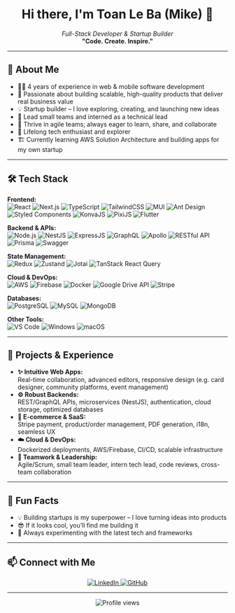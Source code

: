 <!-- GitHub Profile README for Toan Le Ba (Mike) -->

<h1 align="center">Hi there, I'm Toan Le Ba (Mike) 👋</h1>
<p align="center">
  <em>Full-Stack Developer & Startup Builder</em><br>
  <span><strong>"Code. Create. Inspire."</strong></span>
</p>

---

## 👤 About Me

- 🧑‍💻 4 years of experience in web & mobile software development  
- 🚀 Passionate about building scalable, high-quality products that deliver real business value  
- 💡 Startup builder – I love exploring, creating, and launching new ideas  
- 👥 Lead small teams and interned as a technical lead  
- 🤝 Thrive in agile teams; always eager to learn, share, and collaborate  
- 🌱 Lifelong tech enthusiast and explorer  
- 🏗️ Currently learning AWS Solution Architecture and building apps for my own startup  

---

## 🛠️ Tech Stack

**Frontend:**  
![React](https://img.shields.io/badge/React-20232A?logo=react&logoColor=61DAFB&style=flat-square)
![Next.js](https://img.shields.io/badge/Next.js-000?logo=nextdotjs&logoColor=white&style=flat-square)
![TypeScript](https://img.shields.io/badge/TypeScript-3178C6?logo=typescript&logoColor=white&style=flat-square)
![TailwindCSS](https://img.shields.io/badge/TailwindCSS-06B6D4?logo=tailwindcss&logoColor=white&style=flat-square)
![MUI](https://img.shields.io/badge/MUI-007FFF?logo=mui&logoColor=white&style=flat-square)
![Ant Design](https://img.shields.io/badge/Ant%20Design-0170FE?logo=antdesign&logoColor=white&style=flat-square)
![Styled Components](https://img.shields.io/badge/Styled--Components-DB7093?logo=styled-components&logoColor=white&style=flat-square)
![KonvaJS](https://img.shields.io/badge/KonvaJS-13B5EA?logo=konva&logoColor=white&style=flat-square)
![PixiJS](https://img.shields.io/badge/PixiJS-8BC34A?logo=pixijs&logoColor=white&style=flat-square)
![Flutter](https://img.shields.io/badge/Flutter-02569B?logo=flutter&logoColor=white&style=flat-square)

**Backend & APIs:**  
![Node.js](https://img.shields.io/badge/Node.js-339933?logo=node.js&logoColor=white&style=flat-square)
![NestJS](https://img.shields.io/badge/NestJS-E0234E?logo=nestjs&logoColor=white&style=flat-square)
![ExpressJS](https://img.shields.io/badge/Express.js-000000?logo=express&logoColor=white&style=flat-square)
![GraphQL](https://img.shields.io/badge/GraphQL-E10098?logo=graphql&logoColor=white&style=flat-square)
![Apollo](https://img.shields.io/badge/Apollo-311C87?logo=apollographql&logoColor=white&style=flat-square)
![RESTful API](https://img.shields.io/badge/REST-02569B?logo=rest&logoColor=white&style=flat-square)
![Prisma](https://img.shields.io/badge/Prisma-2D3748?logo=prisma&logoColor=white&style=flat-square)
![Swagger](https://img.shields.io/badge/Swagger-85EA2D?logo=swagger&logoColor=white&style=flat-square)

**State Management:**  
![Redux](https://img.shields.io/badge/Redux-593D88?logo=redux&logoColor=white&style=flat-square)
![Zustand](https://img.shields.io/badge/Zustand-000000?logo=Zustand&logoColor=white&style=flat-square)
![Jotai](https://img.shields.io/badge/Jotai-1B1B1B?logo=jotai&logoColor=white&style=flat-square)
![TanStack React Query](https://img.shields.io/badge/React%20Query-FF4154?logo=reactquery&logoColor=white&style=flat-square)

**Cloud & DevOps:**  
![AWS](https://img.shields.io/badge/AWS-232F3E?logo=amazonaws&logoColor=white&style=flat-square)
![Firebase](https://img.shields.io/badge/Firebase-FFCA28?logo=firebase&logoColor=white&style=flat-square)
![Docker](https://img.shields.io/badge/Docker-2496ED?logo=docker&logoColor=white&style=flat-square)
![Google Drive API](https://img.shields.io/badge/Google%20Drive-4285F4?logo=googledrive&logoColor=white&style=flat-square)
![Stripe](https://img.shields.io/badge/Stripe-635BFF?logo=stripe&logoColor=white&style=flat-square)

**Databases:**  
![PostgreSQL](https://img.shields.io/badge/PostgreSQL-4169E1?logo=postgresql&logoColor=white&style=flat-square)
![MySQL](https://img.shields.io/badge/MySQL-4479A1?logo=mysql&logoColor=white&style=flat-square)
![MongoDB](https://img.shields.io/badge/MongoDB-47A248?logo=mongodb&logoColor=white&style=flat-square)

**Other Tools:**  
![VS Code](https://img.shields.io/badge/VS%20Code-007ACC?logo=visualstudiocode&logoColor=white&style=flat-square)
![Windows](https://img.shields.io/badge/Windows-0078D6?logo=windows&logoColor=white&style=flat-square)
![macOS](https://img.shields.io/badge/macOS-000000?logo=apple&logoColor=white&style=flat-square)

---

## 🚀 Projects & Experience

- **✨ Intuitive Web Apps:**  
  Real-time collaboration, advanced editors, responsive design (e.g. card designer, community platforms, event management)
- **⚙️ Robust Backends:**  
  REST/GraphQL APIs, microservices (NestJS), authentication, cloud storage, optimized databases
- **🛒 E-commerce & SaaS:**  
  Stripe payment, product/order management, PDF generation, i18n, seamless UX
- **☁️ Cloud & DevOps:**  
  Dockerized deployments, AWS/Firebase, CI/CD, scalable infrastructure
- **🤝 Teamwork & Leadership:**  
  Agile/Scrum, small team leader, intern tech lead, code reviews, cross-team collaboration

---

## 🎯 Fun Facts

- 💡 Building startups is my superpower – I love turning ideas into products  
- 😎 If it looks cool, you’ll find me building it  
- 🧪 Always experimenting with the latest tech and frameworks  

---

## 📫 Connect with Me

<p align="center">
  <a href="https://www.linkedin.com/in/toan-dev/">
    <img src="https://img.shields.io/badge/LinkedIn-0A66C2?logo=linkedin&logoColor=white&style=flat-square" alt="LinkedIn">
  </a>
  <a href="https://github.com/kenzot25">
    <img src="https://img.shields.io/badge/GitHub-181717?logo=github&logoColor=white&style=flat-square" alt="GitHub">
  </a>
</p>

---

<p align="center">
  <img src="https://komarev.com/ghpvc/?username=kenzot25&style=flat-square&color=blue" alt="Profile views" />
</p>
